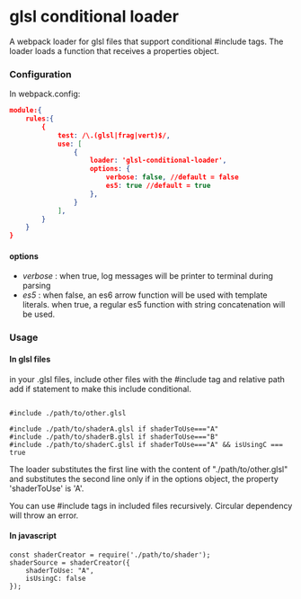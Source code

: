 # glsl conditional loader #

A webpack loader for glsl files that support conditional #include tags.
The loader loads a function that receives a properties object.

### Configuration
In webpack.config:
``` json
module:{
    rules:{
        {
            test: /\.(glsl|frag|vert)$/,
            use: [
                {
                    loader: 'glsl-conditional-loader',
                    options: {
                        verbose: false, //default = false
                        es5: true //default = true
                    },
                }
            ],
        }
    }
}
```

#### options
- *_verbose_* : when true, log messages will be printer to terminal during parsing
- *_es5_* : when false, an es6 arrow function will be used with template literals.
when true, a regular es5 function with string concatenation will be used.

### Usage

#### In glsl files
in your .glsl files, include other files with the #include tag and relative path
add if statement to make this include conditional.

```

#include ./path/to/other.glsl

#include ./path/to/shaderA.glsl if shaderToUse==="A"
#include ./path/to/shaderB.glsl if shaderToUse==="B"
#include ./path/to/shaderC.glsl if shaderToUse==="A" && isUsingC === true
```

The loader substitutes the first line with the content of "./path/to/other.glsl"
and substitutes the second line only if in the options object, the property 'shaderToUse' is 'A'.

You can use #include tags in included files recursively. Circular dependency will throw an error.

#### In javascript

```
const shaderCreator = require('./path/to/shader');
shaderSource = shaderCreator({
    shaderToUse: "A",
    isUsingC: false
});
```